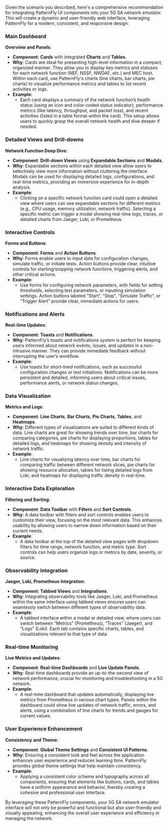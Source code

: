 Given the scenario you described, here's a comprehensive recommendation for integrating PatternFly UI components into your 5G SA network emulator. This will create a dynamic and user-friendly web interface, leveraging PatternFly for a modern, consistent, and responsive design:

### Main Dashboard

**Overview and Panels**:
- **Component**: **Cards** with integrated **Charts** and **Tables**.
- **Why**: Cards are ideal for presenting high-level information in a compact, organized manner. They allow you to display key metrics and statuses for each network function (NEF, NSSF, NWDAF, etc.) and MEC host. Within each card, use PatternFly's charts (line charts, bar charts, pie charts) to visualize performance metrics and tables to list recent activities or logs.
- **Example**: 
  - Each card displays a summary of the network function’s health status (using an icon and color-coded status indicator), performance metrics (like latency, throughput, and packet loss), and recent activities (listed in a table format within the card). This setup allows users to quickly grasp the overall network health and dive deeper if needed.

### Detailed Views and Drill-downs

**Network Function Deep Dive**:
- **Component**: **Drill-down Views** using **Expandable Sections** and **Modals**.
- **Why**: Expandable sections within each detailed view allow users to selectively view more information without cluttering the interface. Modals can be used for displaying detailed logs, configurations, and real-time metrics, providing an immersive experience for in-depth analysis.
- **Example**: 
  - Clicking on a specific network function card could open a detailed view where users can see expandable sections for different metrics (e.g., CPU usage, memory utilization, network traffic). Selecting a specific metric can trigger a modal showing real-time logs, traces, or detailed charts from Jaeger, Loki, or Prometheus.

### Interactive Controls

**Forms and Buttons**:
- **Component**: **Forms** and **Action Buttons**.
- **Why**: Forms enable users to input data for configuration changes, simulate traffic, or initiate tests. Action buttons provide clear, intuitive controls for starting/stopping network functions, triggering alerts, and other critical actions.
- **Example**: 
  - Use forms for configuring network parameters, with fields for setting thresholds, selecting test parameters, or inputting simulation settings. Action buttons labeled “Start”, “Stop”, “Simulate Traffic”, or “Trigger Alert” provide clear, immediate actions for users.

### Notifications and Alerts

**Real-time Updates**:
- **Component**: **Toasts** and **Notifications**.
- **Why**: PatternFly’s toasts and notifications system is perfect for keeping users informed about network events, issues, and updates in a non-intrusive manner. They can provide immediate feedback without interrupting the user’s workflow.
- **Example**: 
  - Use toasts for short-lived notifications, such as successful configuration changes or test initiations. Notifications can be more persistent and detailed, informing users about critical issues, performance alerts, or network status changes.

### Data Visualization

**Metrics and Logs**:
- **Component**: **Line Charts**, **Bar Charts**, **Pie Charts**, **Tables**, and **Heatmaps**.
- **Why**: Different types of visualizations are suited to different kinds of data. Line charts are great for showing trends over time, bar charts for comparing categories, pie charts for displaying proportions, tables for detailed logs, and heatmaps for showing density and intensity of network traffic.
- **Example**: 
  - Line charts for visualizing latency over time, bar charts for comparing traffic between different network slices, pie charts for showing resource allocation, tables for listing detailed logs from Loki, and heatmaps for displaying traffic density in real-time.

### Interactive Data Exploration

**Filtering and Sorting**:
- **Component**: **Data Toolbar** with **Filters** and **Sort Controls**.
- **Why**: A data toolbar with filters and sort controls enables users to customize their view, focusing on the most relevant data. This enhances usability by allowing users to narrow down information based on their current needs.
- **Example**: 
  - A data toolbar at the top of the detailed view pages with dropdown filters for time range, network function, and metric type. Sort controls can help users organize logs or metrics by date, severity, or source.

### Observability Integration

**Jaeger, Loki, Prometheus Integration**:
- **Component**: **Tabbed Views** and **Integrations**.
- **Why**: Integrating observability tools like Jaeger, Loki, and Prometheus within the same interface using tabbed views ensures users can seamlessly switch between different types of observability data.
- **Example**: 
  - A tabbed interface within a modal or detailed view, where users can switch between “Metrics” (Prometheus), “Traces” (Jaeger), and “Logs” (Loki). Each tab contains specific charts, tables, and visualizations relevant to that type of data.

### Real-time Monitoring

**Live Metrics and Updates**:
- **Component**: **Real-time Dashboards** and **Live Update Panels**.
- **Why**: Real-time dashboards provide an up-to-the-second view of network performance, crucial for monitoring and troubleshooting in a 5G network.
- **Example**: 
  - A real-time dashboard that updates automatically, displaying live metrics from Prometheus in various chart types. Panels within the dashboard could show live updates of network traffic, errors, and alerts, using a combination of line charts for trends and gauges for current values.

### User Experience Enhancement

**Consistency and Theme**:
- **Component**: **Global Theme Settings** and **Consistent UI Patterns**.
- **Why**: Ensuring a consistent look and feel across the application enhances user experience and reduces learning time. PatternFly provides global theme settings that help maintain consistency.
- **Example**: 
  - Applying a consistent color scheme and typography across all components, ensuring that elements like buttons, cards, and tables have a uniform appearance and behavior, thereby creating a cohesive and professional user interface.

By leveraging these PatternFly components, your 5G SA network emulator interface will not only be powerful and functional but also user-friendly and visually appealing, enhancing the overall user experience and efficiency in managing the network.